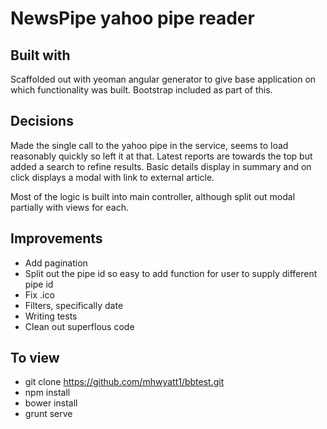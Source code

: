 NewsPipe yahoo pipe reader
==============

Built with
--------------
Scaffolded out with yeoman angular generator to give base application on which functionality was built. Bootstrap included as part of this.

Decisions
--------------
Made the single call to the yahoo pipe in the service, seems to load reasonably quickly so left it at that. Latest reports are towards the top but added a search to refine results. Basic details display in summary and on click displays a modal with link to external article. 

Most of the logic is built into main controller, although split out modal partially with views for each.

Improvements
--------------
- Add pagination
- Split out the pipe id so easy to add function for user to supply different pipe id
- Fix .ico
- Filters, specifically date
- Writing tests
- Clean out superflous code

To view
--------------
- git clone https://github.com/mhwyatt1/bbtest.git
- npm install
- bower install
- grunt serve
